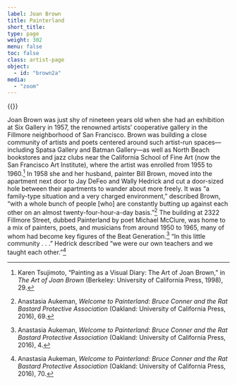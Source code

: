 ```yaml
---
label: Joan Brown
title: Painterland
short_title:
type: page
weight: 302
menu: false
toc: false
class: artist-page
object:
  - id: "brown2a"
media:
  - "zoom"
---
```

{{<q-figure id="brown2a">}}

Joan Brown was just shy of nineteen years old when she had an exhibition at Six Gallery in 1957, the renowned artists’ cooperative gallery in the Fillmore neighborhood of San Francisco. Brown was building a close community of artists and poets centered around such artist-run spaces—including Spatsa Gallery and Batman Gallery—as well as North Beach bookstores and jazz clubs near the California School of Fine Art (now the San Francisco Art Institute), where the artist was enrolled from 1955 to 1960.[^1] In 1958 she and her husband, painter Bill Brown, moved into the apartment next door to Jay DeFeo and Wally Hedrick and cut a door-sized hole between their apartments to wander about more freely. It was “a family-type situation and a very charged environment,” described Brown, “with a whole bunch of people \[who\] are constantly butting up against each other on an almost twenty-four-hour-a-day basis.”[^2] The building at 2322 Fillmore Street, dubbed Painterland by poet Michael McClure, was home to a mix of painters, poets, and musicians from around 1950 to 1965, many of whom had become key figures of the Beat Generation.[^3] “In this little community . . .” Hedrick described “we were our own teachers and we taught each other.”[^4]

[^1]: Karen Tsujimoto, “Painting as a Visual Diary: The Art of Joan Brown,” in *The Art of Joan Brown* (Berkeley: University of California Press, 1998), 29.

[^2]: Anastasia Aukeman, *Welcome to Painterland: Bruce Conner and the Rat Bastard Protective Association* (Oakland: University of California Press, 2016), 69.

[^3]: Anastasia Aukeman, *Welcome to Painterland: Bruce Conner and the Rat Bastard Protective Association* (Oakland: University of California Press, 2016), 4.

[^4]: Anastasia Aukeman, *Welcome to Painterland: Bruce Conner and the Rat Bastard Protective Association* (Oakland: University of California Press, 2016), 70.
